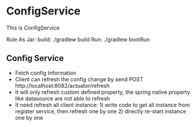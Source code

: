# ConfigService
This is ConfigService

Rule As Jar:
build:
./gradlew build
Run:
./gradlew bootRun

## Config Service
- Fetch config Information
- Client can refresh the config change by send POST http://localhost:8082/actuator/refresh
- It will only refresh custom defined property, the spring native property like datasource are not able to refresh
- It need refresh all client instance: 1) write code to get all instance from register service, then refresh one by one 2) directly re-start instance one by one
